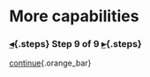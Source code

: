 <div class="top">

# More capabilities
### [◂](command:katapod.loadPage?step8){.steps} Step 9 of 9 [▸](command:katapod.loadPage?step10){.steps}
</div>



[continue](command:katapod.loadPage?finish){.orange_bar}
